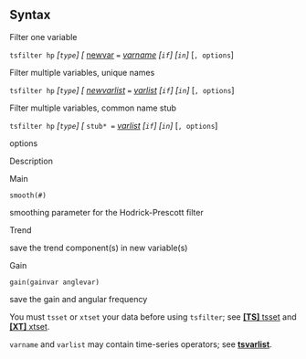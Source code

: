 ## Syntax

Filter one variable

`tsfilter hp` _\[`type`\] \[_
[newvar](http://www.stata.com/help.cgi?newvar)
`=`
[<var class="command">varname</var><strong></strong>](http://www.stata.com/help.cgi?varname)
_\[`if`\] \[`in`\]_ \[`, options`\]

Filter multiple variables, unique names

`tsfilter hp` _\[`type`\] \[_
[<var class="command">newvarlist</var><strong></strong>](http://www.stata.com/help.cgi?newvarlist)
`=`
[<var class="command">varlist</var><strong></strong>](http://www.stata.com/help.cgi?varlist)
_\[`if`\] \[`in`\]_ \[`, options`\]

Filter multiple variables, common name stub

`tsfilter hp` _\[`type`\] \[_ `stub* =`
[<var class="command">varlist</var><strong></strong>](http://www.stata.com/help.cgi?varlist)
_\[`if`\] \[`in`\]_ \[`, options`\]

options

Description

Main

`smooth(#)`

smoothing parameter for the Hodrick-Prescott filter

Trend

save the trend component(s) in new variable(s)

Gain

`gain(gainvar anglevar)`

save the gain and angular frequency

You must `tsset` or `xtset` your data before using `tsfilter`; see
[<strong>[TS]</strong> tsset](http://www.stata.com/help.cgi?tsset)
and
[<strong>[XT]</strong> xtset](http://www.stata.com/help.cgi?xtset).

`varname` and `varlist` may contain time-series operators; see
[<strong>tsvarlist</strong>](http://www.stata.com/help.cgi?tsvarlist).

